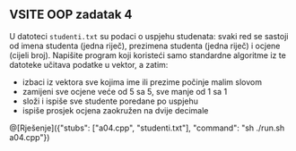 ﻿
## VSITE OOP zadatak 4

U datoteci `studenti.txt` su podaci o uspjehu studenata: svaki red se sastoji od imena studenta (jedna riječ), prezimena studenta (jedna riječ) i ocjene (cijeli broj). Napišite program koji koristeći samo standardne algoritme iz te datoteke učitava podatke u vektor, a zatim:
- izbaci iz vektora sve kojima ime ili prezime počinje malim slovom
- zamijeni sve ocjene veće od 5 sa 5, sve manje od 1 sa 1
- složi i ispiše sve studente poredane po uspjehu
- ispiše prosjek ocjena zaokružen na dvije decimale 

@[Rješenje]({"stubs": ["a04.cpp", "studenti.txt"], "command": "sh ./run.sh a04.cpp"})
